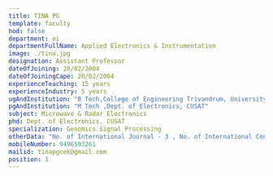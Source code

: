 ```yaml
---
title: TINA PG
template: faculty
hod: false
department: ei
departmentFullName: Applied Electronics & Instrumentation
image: ./tina.jpg
designation: Assistant Professor
dateOfJoining: 20/02/2004
dateOfJoiningCape: 20/02/2004
experienceTeaching: 15 years
experienceIndustry: 5 years
ugAndInstitution: "B Tech,College of Engineering Trivandrum, University of Kerala"
pgAndInstitution: "M Tech ,Dept. of Electronics, CUSAT"
subject: Microwave & Radar Electronics
phd: Dept. of Electronics, CUSAT
specialization: Genomics Signal Processing
otherData: "No. of International Journal - 3 , No. of International Conferences - 3, No.of national conferences - 1 "
mobileNumber: 9496593261
mailid: tinapgcek@gmail.com
position: 1
---
```

